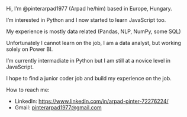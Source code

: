 Hi, I’m @pinterarpad1977 (Arpad he/him) based in Europe, Hungary.

I’m interested in Python and I now started to learn JavaScript too.

My experience is mostly data related (Pandas, NLP, NumPy, some SQL)

Unfortunately I cannot learn on the job, I am a data analyst, but working solely on Power BI.
 
I’m currently intermadiate in Python but I am still at a novice level in JavaScript.

I hope to find a junior coder job and build my experience on the job.

How to reach me:
- LinkedIn: https://www.linkedin.com/in/arpad-pinter-72276224/
- Gmail: pinterarpad1977@gmail.com

<!---
pinterarpad1977/pinterarpad1977 is a ✨ special ✨ repository because its `README.md` (this file) appears on your GitHub profile.
You can click the Preview link to take a look at your changes.
--->
